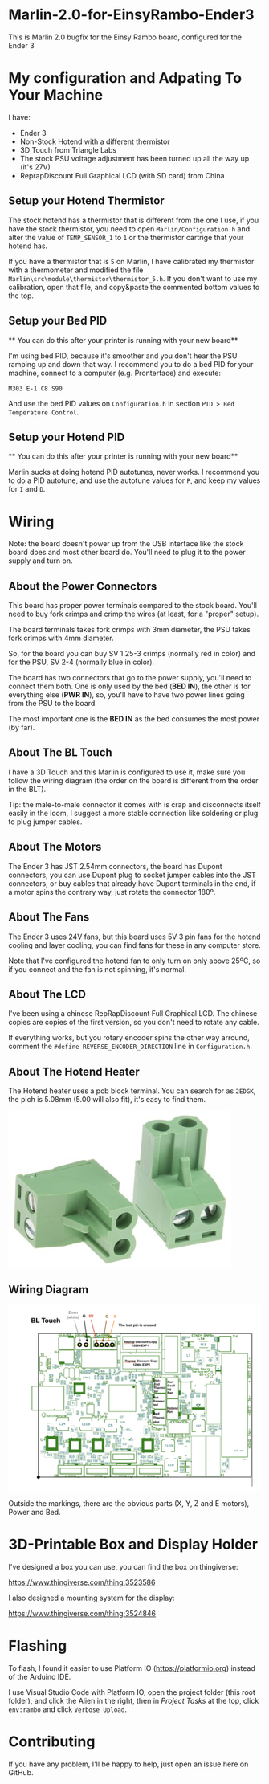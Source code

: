 # Marlin-2.0-for-EinsyRambo-Ender3

This is Marlin 2.0 bugfix for the Einsy Rambo board, configured for the Ender 3

# My configuration and Adpating To Your Machine

I have:

* Ender 3
* Non-Stock Hotend with a different thermistor
* 3D Touch from Triangle Labs
* The stock PSU voltage adjustment has been turned up all the way up (it's 27V)
* ReprapDiscount Full Graphical LCD (with SD card) from China

## Setup your Hotend Thermistor

The stock hotend has a thermistor that is different from the one I use, if you have the
stock thermistor, you need to open `Marlin/Configuration.h` and alter the value of `TEMP_SENSOR_1`
to `1` or the thermistor cartrige that your hotend has.

If you have a thermistor that is `5` on Marlin, I have calibrated my thermistor with a thermometer and modified the file `Marlin\src\module\thermistor\thermistor_5.h`. If you don't want to use my calibration, open that file, and copy&paste the commented bottom values to the top.

## Setup your Bed PID

** You can do this after your printer is running with your new board**

I'm using bed PID, because it's smoother and you don't hear the PSU ramping up and down that way. I recommend you to do a bed PID for your machine, connect to a computer (e.g. Pronterface) and execute:

    M303 E-1 C8 S90

And use the bed PID values on `Configuration.h` in section `PID > Bed Temperature Control`.

## Setup your Hotend PID

** You can do this after your printer is running with your new board**

Marlin sucks at doing hotend PID autotunes, never works. I recommend you to do a PID autotune, and use the autotune values for `P`, and keep my values for `I` and `D`.

# Wiring

Note: the board doesn't power up from the USB interface like the stock board does and most other board do. You'll need to plug it to the power supply and turn on.

## About the Power Connectors

This board has proper power terminals compared to the stock board. You'll need to buy fork crimps and crimp the wires (at least, for a "proper" setup).

The board terminals takes fork crimps with 3mm diameter, the PSU takes fork crimps with 4mm diameter.

So, for the board you can buy SV 1.25-3 crimps (normally red in color) and for the PSU, SV 2-4 (normally blue in color).

The board has two connectors that go to the power supply, you'll need to connect them both. One is only used by the bed (**BED IN**), the other is for everything else (**PWR IN**), so, you'll have to have two power lines going from the PSU to the board.

The most important one is the **BED IN** as the bed consumes the most power (by far).

## About The BL Touch

I have a 3D Touch and this Marlin is configured to use it, make sure you follow the wiring diagram (the order on the board is different from the order in the BLT).

Tip: the male-to-male connector it comes with is crap and disconnects itself easily in the loom, I suggest a more stable connection like soldering or plug to plug jumper cables.

## About The Motors

The Ender 3 has JST 2.54mm connectors, the board has Dupont connectors, you can use Dupont plug to socket jumper cables into the JST connectors, or buy cables that already have Dupont terminals in the end, if a motor spins the contrary way, just rotate the connector 180º.

## About The Fans

The Ender 3 uses 24V fans, but this board uses 5V 3 pin fans for the hotend cooling and layer cooling, you can find fans for these in any computer store.

Note that I've configured the hotend fan to only turn on only above 25ºC, so if you connect and the fan is not spinning, it's normal.

## About The LCD

I've been using a chinese RepRapDiscount Full Graphical LCD. The chinese copies are copies of the first version, so you don't need to rotate any cable.

If everything works, but you rotary encoder spins the other way arround, comment the `#define REVERSE_ENCODER_DIRECTION` line in `Configuration.h`.

## About The Hotend Heater

The Hotend heater uses a pcb block terminal. You can search for as `2EDGK`, the pich is 5.08mm (5.00 will also fit), it's easy to find them.

![Hotend Heater Block](heater.jpg)

## Wiring Diagram

![Wiring Diagram](wiring.png)

Outside the markings, there are the obvious parts (X, Y, Z and E motors), Power and Bed.

# 3D-Printable Box and Display Holder

I've designed a box you can use, you can find the box on thingiverse:

https://www.thingiverse.com/thing:3523586

I also designed a mounting system for the display:

https://www.thingiverse.com/thing:3524846

# Flashing

To flash, I found it easier to use Platform IO (https://platformio.org) instead of the Arduino IDE.

I use Visual Studio Code with Platform IO, open the project folder (this root folder), and click the Alien in the right, then in *Project Tasks* at the top, click `env:rambo` and click `Verbose Upload`.

# Contributing

If you have any problem, I'll be happy to help, just open an issue here on GitHub.